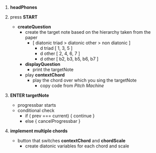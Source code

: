 1.  **headPhones**

2. press **START** 
    *   **createQuestion**
        *   create the target note based on the hierarchy taken from the paper
            *   [ diatonic triad > diatonic other > non diatonic ]
                *   d triad [ 1, 3, 5 ]
                *   d other [ 2, 4, 6, 7 ]
                *   d other [ b2, b3, b5, b6, b7 ]
        *   **displayQuestion**
            *   print the targetNote
        *   play **contextChord**
            *   play the chord over which you sing the targetNote
                *   copy code from *Pitch Machine*

3.  **ENTER targetNote**

    *   progressbar starts
    *   conditional check
        *   if ( prev === current) { continue }
        *   else { cancelProgressbar }

4.  **implement multiple chords**

    *   button that switches **contextChord** and **chordScale**
        *   create diatonic variables for each chord and scale

    ​


